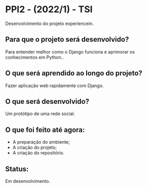 # PPI2 - (2022/1) - TSI
Desenvolvimento do projeto experiencein.


## Para que o projeto será desenvolvido?
 Para entender melhor como o Django funciona e aprimorar os conhecimentos em Python..

## O que será aprendido ao longo do projeto?
 Fazer aplicação web rapidamente com Django.
 
## O que será desenvolvido?
 Um protótipo de uma rede social.
 
## O que foi feito até agora:
 - A preparação do ambiente;
 - A criação do projeto;
 - A criação do repositório.
 
 
 
## Status:
Em desenvolvimento.
